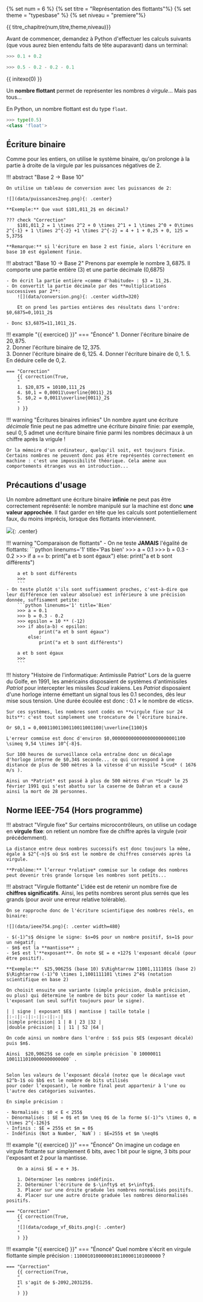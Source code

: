
{% set num = 6 %}
{% set titre = "Représentation des flottants"%}
{% set theme = "typesbase" %}
{% set niveau = "premiere"%} 


{{ titre_chapitre(num,titre,theme,niveau)}}



Avant de commencer, demandez à Python d'effectuer les calculs suivants (que vous aurez bien entendu faits de tête auparavant) dans un terminal:
```python
>>> 0.1 + 0.2

>>> 0.5 - 0.2 - 0.2 - 0.1

```

{{ initexo(0) }}


Un **nombre flottant** permet de représenter les nombres *à virgule*... Mais pas tous...

En Python, un nombre flottant est du type `float`.

```python
>>> type(0.5)
<class 'float'>
```

## Écriture binaire

Comme pour les entiers, on utilise le système binaire, qu'on prolonge à la partie à droite de la virgule par les puissances négatives de 2.

!!! abstract "Base 2 → Base 10"

    On utilise un tableau de conversion avec les puissances de 2:

    ![](data/puissances2neg.png){: .center} 

    **Exemple:** Que vaut $101,011_2$ en décimal?

    ??? check "Correction"
        $101,011_2 = 1 \times 2^2 + 0 \times 2^1 + 1 \times 2^0 + 0\times 2^{-1} + 1 \times 2^{-2} +1 \times 2^{-2} = 4 + 1 + 0,25 + 0, 125 = 5,375$

    **Remarque:** si l'écriture en base 2 est finie, alors l'écriture en base 10 est également finie.


!!! abstract "Base 10 → Base 2"
    Prenons par exemple le nombre $3,6875$. Il comporte une partie entière (3)  et une partie décimale (0,6875)

    - On écrit la partie entière «comme d'habitude» : $3 = 11_2$.
    - On convertit la partie décimale par des **multiplications successives par 2**:
        ![](data/conversion.png){: .center width=320} 

        Et on prend les parties entières des résultats dans l'ordre: $0,6875=0,1011_2$
    
    - Donc $3,6875=11,1011_2$.


!!! example "{{ exercice() }}"
    === "Énoncé" 
        1. Donner l'écriture binaire de $20,875$.  
        2. Donner l'écriture binaire de $12,375$.  
        3. Donner l'écriture binaire de $6,125$. 
        4. Donner l'écriture binaire de $0,1$.
        5. En déduire celle de $0,2$.

    === "Correction" 
        {{ correction(True, 
        "
        1. $20,875 = 10100,111_2$
        4. $0,1 = 0,00011\overline{0011}_2$
        5. $0,2 = 0,0011\overline{0011}_2$ 
        "
        ) }}

!!! warning "Écritures binaires infinies"
    Un nombre ayant une écriture *décimale* finie peut ne pas admettre une écriture *binaire* finie: par exemple, seul $0,5$ admet une écriture binaire finie parmi les nombres décimaux à un chiffre après la vrigule !
    
    Or la mémoire d'un ordinateur, quelqu'il soit, est toujours finie. Certains nombres ne peuvent donc pas être représentés correctement en machine : c'est une impossibilité théorique. Cela amène aux comportements étranges vus en introduction...

## Précautions d'usage

Un nombre admettant une écriture binaire **infinie** ne peut pas être correctement représenté: le nombre manipulé sur la machine est donc **une valeur approchée**.  Il faut garder en tête que les calculs sont potentiellement faux, du moins imprécis, lorsque des flottants interviennent.

![](data/grusplan_while.jpg){: .center} 

!!! warning "Comparaison de flottants"
    - On ne teste **JAMAIS** l'égalité de flottants:
        ```python linenums='1' title='Pas bien'
        >>> a = 0.1
        >>> b = 0.3 - 0.2
        >>> if a == b:
                print("a et b sont égaux")
            else:
                print("a et b sont différents")

        a et b sont différents
        >>> 
        ```
    - On teste plutôt s'ils sont suffisamment proches, c'est-à-dire que leur différence (en valeur absolue) est inférieure à une précision donnée, suffisament petite:
        ```python linenums='1' title='Bien'
        >>> a = 0.1
        >>> b = 0.3 - 0.2
        >>> epsilon = 10 ** (-12)
        >>> if abs(a-b) < epsilon:
                print("a et b sont égaux")
            else:
                print("a et b sont différents")

        a et b sont égaux
        >>>
        ```

!!! history "Histoire de l'informatique: Antimissile Patriot"
    Lors de la guerre du Golfe, en 1991, les américains disposaient de systèmes d'antimissiles *Patriot* pour intercepter les missiles *Scud* irakiens.
    Les *Patriot* disposaient d'une horloge interne émettant un signal tous les 0.1 secondes, dès leur mise sous tension. Une durée écoulée est donc : 0.1 × le nombre de «tics».
    
    Sur ces systèmes, les nombres sont codés en **virgule fixe sur 24 bits**: c'est tout simplement une troncature de l'écriture binaire.

    Or $0,1 = 0,00011001100110011001100|\overline{1100}$ 
    
    L'erreur commise est donc d'environ $0,000000000000000000000001100 \simeq 9,54 \times 10^{-8}$.

    Sur 100 heures de surveillance cela entraîne donc un décalage d'horloge interne de $0,34$ seconde... ce qui correspond à une distance de plus de 500 mètres à la vitesse d'un missile *Scud* ( 1676 m/s ).
    
    Ainsi un *Patriot* est passé à plus de 500 mètres d'un *Scud* le 25 février 1991 qui s'est abattu sur la caserne de Dahran et a causé ainsi la mort de 28 personnes.



## Norme IEEE-754 (Hors programme)

!!! abstract "Virgule fixe"
    Sur certains microcontrôleurs, on utilise un codage en **virgule fixe**: on retient un nombre fixe de chiffre après la virgule (voir précédemment).

    La distance entre deux nombres successifs est donc toujours la même, égale à $2^{-n}$ où $n$ est le nombre de chiffres conservés après la virgule.

    **Problème:** l’erreur *relative* commise sur le codage des nombres peut devenir très grande lorsque les nombres sont petits...

!!! abstract "Virgule flottante"
    L'idée est de retenir un nombre fixe de **chiffres significatifs**.
    Ainsi, les petits nombres seront plus serrés que les grands (pour avoir une erreur relative tolérable).

    On se rapproche donc de l'écriture scientifique des nombres réels, en binaire:

    ![](data/ieee754.png){: .center width=480} 

    - $(-1)^s$ désigne le signe: $s=0$ pour un nombre positif, $s=1$ pour un négatif;
    - $m$ est la **mantisse** ;
    - $e$ est l'**exposant**. On note $E = e +127$ l'exposant décalé (pour être positif).

    **Exemple:**  $25,90625$ (base 10) $\Rightarrow 11001,111101$ (base 2) $\Rightarrow (-1)^0 \times 1,1001111101 \times 2^4$ (notation scientifique en base 2)

    On choisit ensuite une variante (simple précision, double précision, ou plus) qui détermine le nombre de bits pour coder la mantisse et l'exposant (un seul suffit toujours pour le signe).

    | | signe | exposant $E$ | mantisse | taille totale |
    |:-:|:-:|:-:|:-:|:-:|
    |simple précision| 1 | 8 | 23 |32 |
    |double précision| 1 | 11 | 52 |64 |

    On code ainsi un nombre dans l'ordre : $s$ puis $E$ (exposant décalé) puis $m$.
    
    Ainsi  $20,90625$ se code en simple précision `0 10000011 10011110100000000000000` .
    

    Selon les valeurs de l’exposant décalé (notez que le décalage vaut $2^b-1$ où $b$ est le nombre de bits utilisés
    pour coder l’exposant), le nombre final peut appartenir à l'une ou l'autre des catégories suivantes.

    En simple précision :
    
    - Normalisés : $0 < E < 255$
    - Dénormalisés : $E = 0$ et $m \neq 0$ de la forme $(-1)^s \times 0, m \times 2^{-126}$
    - Infinis : $E = 255$ et $m = 0$ 
    - Indéfinis (Not a Number, `NaN`) : $E=255$ et $m \neq0$


!!! example "{{ exercice() }}"
    === "Énoncé" 
        On imagine un codage en virgule flottante sur simplement 6 bits, avec 1 bit pour le signe, 3 bits pour l'exposant et 2 pour la mantisse.

        On a ainsi $E = e + 3$.

        1. Déterminer les nombres indéfinis.
        2. Déterminer l'écriture de $-\infty$ et $+\infty$.
        3. Placer sur une droite graduée les nombres normalisés positifs.
        4. Placer sur une autre droite graduée les nombres dénormalisés positifs.

    === "Correction" 
        {{ correction(True, 
        "
        ![](data/codage_vf_6bits.png){: .center} 
        "
        ) }}


!!! example "{{ exercice() }}"
    === "Énoncé" 
        Quel nombre s'écrit en virgule flottante simple précision : `11000101000000101100001101000000` ?

    === "Correction" 
        {{ correction(True, 
        "
        Il s'agit de $-2092,203125$.
        "
        ) }}